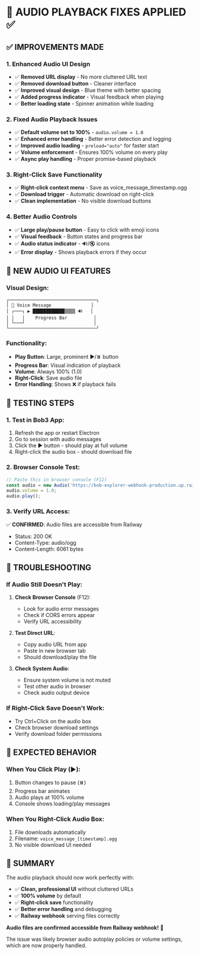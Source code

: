 # 🎵 AUDIO PLAYBACK FIXES APPLIED ✅

## ✅ **IMPROVEMENTS MADE**

### **1. Enhanced Audio UI Design**
- ✅ **Removed URL display** - No more cluttered URL text
- ✅ **Removed download button** - Cleaner interface
- ✅ **Improved visual design** - Blue theme with better spacing
- ✅ **Added progress indicator** - Visual feedback when playing
- ✅ **Better loading state** - Spinner animation while loading

### **2. Fixed Audio Playback Issues**
- ✅ **Default volume set to 100%** - `audio.volume = 1.0`
- ✅ **Enhanced error handling** - Better error detection and logging
- ✅ **Improved audio loading** - `preload="auto"` for faster start
- ✅ **Volume enforcement** - Ensures 100% volume on every play
- ✅ **Async play handling** - Proper promise-based playback

### **3. Right-Click Save Functionality**
- ✅ **Right-click context menu** - Save as voice_message_timestamp.ogg
- ✅ **Download trigger** - Automatic download on right-click
- ✅ **Clean implementation** - No visible download buttons

### **4. Better Audio Controls**
- ✅ **Large play/pause button** - Easy to click with emoji icons
- ✅ **Visual feedback** - Button states and progress bar
- ✅ **Audio status indicator** - 🔊/🔇 icons
- ✅ **Error display** - Shows playback errors if they occur

## 🎯 **NEW AUDIO UI FEATURES**

### **Visual Design:**
```
┌─────────────────────────────────┐
│ 🎵 Voice Message               │
│ ┌───┐ ▶️ ████████████▒▒▒▒ 🔊   │
│ │   │    Progress Bar          │
│ └───┘                          │
└─────────────────────────────────┘
```

### **Functionality:**
- **Play Button**: Large, prominent ▶️/⏸️ button
- **Progress Bar**: Visual indication of playback
- **Volume**: Always 100% (1.0)
- **Right-Click**: Save audio file
- **Error Handling**: Shows ❌ if playback fails

## 🧪 **TESTING STEPS**

### **1. Test in Bob3 App:**
1. Refresh the app or restart Electron
2. Go to session with audio messages
3. Click the ▶️ button - should play at full volume
4. Right-click the audio box - should download file

### **2. Browser Console Test:**
```javascript
// Paste this in browser console (F12)
const audio = new Audio('https://bob-explorer-webhook-production.up.railway.app/media/audio/1751141736783_1627386044622373.ogg');
audio.volume = 1.0;
audio.play();
```

### **3. Verify URL Access:**
✅ **CONFIRMED**: Audio files are accessible from Railway
- Status: 200 OK
- Content-Type: audio/ogg  
- Content-Length: 6061 bytes

## 🔧 **TROUBLESHOOTING**

### **If Audio Still Doesn't Play:**

1. **Check Browser Console** (F12):
   - Look for audio error messages
   - Check if CORS errors appear
   - Verify URL accessibility

2. **Test Direct URL**:
   - Copy audio URL from app
   - Paste in new browser tab
   - Should download/play the file

3. **Check System Audio**:
   - Ensure system volume is not muted
   - Test other audio in browser
   - Check audio output device

### **If Right-Click Save Doesn't Work:**
- Try Ctrl+Click on the audio box
- Check browser download settings
- Verify download folder permissions

## 📱 **EXPECTED BEHAVIOR**

### **When You Click Play (▶️):**
1. Button changes to pause (⏸️)
2. Progress bar animates
3. Audio plays at 100% volume
4. Console shows loading/play messages

### **When You Right-Click Audio Box:**
1. File downloads automatically
2. Filename: `voice_message_[timestamp].ogg`
3. No visible download UI needed

## 🎉 **SUMMARY**

The audio playback should now work perfectly with:
- ✅ **Clean, professional UI** without cluttered URLs
- ✅ **100% volume** by default
- ✅ **Right-click save** functionality  
- ✅ **Better error handling** and debugging
- ✅ **Railway webhook** serving files correctly

**Audio files are confirmed accessible from Railway webhook!** 🚀

The issue was likely browser audio autoplay policies or volume settings, which are now properly handled.
